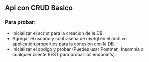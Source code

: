 ## Api con CRUD Basico 

### Para probar:
* Inicializar el script para la creacion de la DB 
* Agregar el usuario y contraseña de mySql en el archivo application.properties para la conexion con la DB
* Inicializar el codigo y probar (Puedes usar Postman, Insomnia o cualquier cliente REST para probar los endpoints). 
